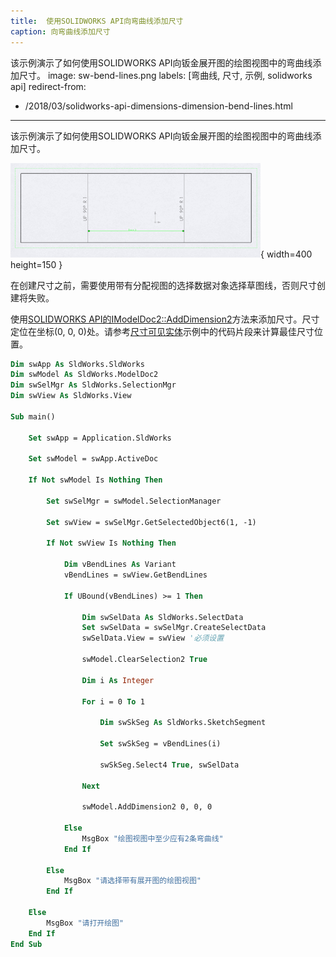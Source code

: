 ```yaml
---
title:  使用SOLIDWORKS API向弯曲线添加尺寸
caption: 向弯曲线添加尺寸
---
```

 该示例演示了如何使用SOLIDWORKS API向钣金展开图的绘图视图中的弯曲线添加尺寸。
image: sw-bend-lines.png
labels: [弯曲线, 尺寸, 示例, solidworks api]
redirect-from:
  - /2018/03/solidworks-api-dimensions-dimension-bend-lines.html
---
该示例演示了如何使用SOLIDWORKS API向钣金展开图的绘图视图中的弯曲线添加尺寸。

![钣金展开图中弯曲线之间的尺寸](sw-bend-lines.png){ width=400 height=150 }

在创建尺寸之前，需要使用带有分配视图的选择数据对象选择草图线，否则尺寸创建将失败。

使用[SOLIDWORKS API的IModelDoc2::AddDimension2](https://help.solidworks.com/2018/english/api/sldworksapi/solidworks.interop.sldworks~solidworks.interop.sldworks.imodeldoc~adddimension2.html)方法来添加尺寸。尺寸定位在坐标(0, 0, 0)处。请参考[尺寸可见实体](/docs/codestack/solidworks-api/document/drawing/view-dimension-drawing-entities/)示例中的代码片段来计算最佳尺寸位置。

~~~ vb
Dim swApp As SldWorks.SldWorks
Dim swModel As SldWorks.ModelDoc2
Dim swSelMgr As SldWorks.SelectionMgr
Dim swView As SldWorks.View

Sub main()

    Set swApp = Application.SldWorks

    Set swModel = swApp.ActiveDoc
    
    If Not swModel Is Nothing Then
    
        Set swSelMgr = swModel.SelectionManager
        
        Set swView = swSelMgr.GetSelectedObject6(1, -1)
        
        If Not swView Is Nothing Then
        
            Dim vBendLines As Variant
            vBendLines = swView.GetBendLines
            
            If UBound(vBendLines) >= 1 Then
            
                Dim swSelData As SldWorks.SelectData
                Set swSelData = swSelMgr.CreateSelectData
                swSelData.View = swView '必须设置
                
                swModel.ClearSelection2 True
                
                Dim i As Integer
                
                For i = 0 To 1
                    
                    Dim swSkSeg As SldWorks.SketchSegment
                                        
                    Set swSkSeg = vBendLines(i)
                    
                    swSkSeg.Select4 True, swSelData
                    
                Next
                
                swModel.AddDimension2 0, 0, 0
                
            Else
                MsgBox "绘图视图中至少应有2条弯曲线"
            End If
            
        Else
            MsgBox "请选择带有展开图的绘图视图"
        End If
    
    Else
        MsgBox "请打开绘图"
    End If
End Sub


~~~